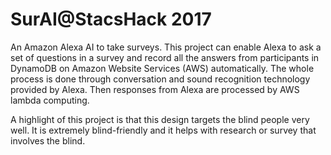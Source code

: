 # SurAI@StacsHack 2017
An Amazon Alexa AI to take surveys. This project can enable Alexa to ask a set of questions in a survey and record all the answers from participants in DynamoDB on Amazon Website Services (AWS) automatically. The whole process is done through conversation and sound recognition technology provided by Alexa. Then responses from Alexa are processed by AWS lambda computing. 

A highlight of this project is that this design targets the blind people very well. It is extremely blind-friendly and it helps with research or survey that involves the blind.
